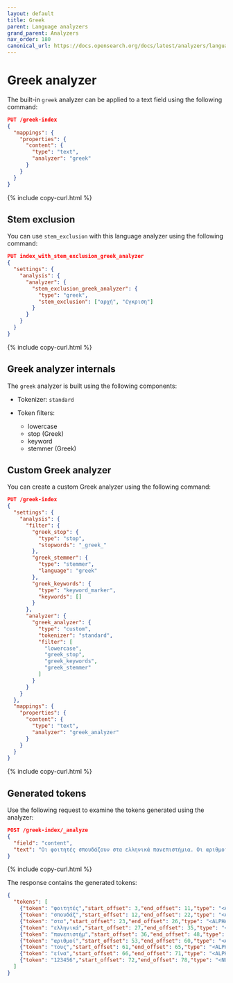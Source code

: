 ```yaml
---
layout: default
title: Greek
parent: Language analyzers
grand_parent: Analyzers
nav_order: 180
canonical_url: https://docs.opensearch.org/docs/latest/analyzers/language-analyzers/greek/
---
```


# Greek analyzer

The built-in `greek` analyzer can be applied to a text field using the following command:

```json
PUT /greek-index
{
  "mappings": {
    "properties": {
      "content": {
        "type": "text",
        "analyzer": "greek"
      }
    }
  }
}
```
{% include copy-curl.html %}

## Stem exclusion

You can use `stem_exclusion` with this language analyzer using the following command:

```json
PUT index_with_stem_exclusion_greek_analyzer
{
  "settings": {
    "analysis": {
      "analyzer": {
        "stem_exclusion_greek_analyzer": {
          "type": "greek",
          "stem_exclusion": ["αρχή", "έγκριση"]
        }
      }
    }
  }
}
```
{% include copy-curl.html %}

## Greek analyzer internals

The `greek` analyzer is built using the following components:

- Tokenizer: `standard`

- Token filters:
  - lowercase
  - stop (Greek)
  - keyword
  - stemmer (Greek)

## Custom Greek analyzer

You can create a custom Greek analyzer using the following command:

```json
PUT /greek-index
{
  "settings": {
    "analysis": {
      "filter": {
        "greek_stop": {
          "type": "stop",
          "stopwords": "_greek_"
        },
        "greek_stemmer": {
          "type": "stemmer",
          "language": "greek"
        },
        "greek_keywords": {
          "type": "keyword_marker",
          "keywords": []
        }
      },
      "analyzer": {
        "greek_analyzer": {
          "type": "custom",
          "tokenizer": "standard",
          "filter": [
            "lowercase",
            "greek_stop",
            "greek_keywords",
            "greek_stemmer"
          ]
        }
      }
    }
  },
  "mappings": {
    "properties": {
      "content": {
        "type": "text",
        "analyzer": "greek_analyzer"
      }
    }
  }
}
```
{% include copy-curl.html %}

## Generated tokens

Use the following request to examine the tokens generated using the analyzer:

```json
POST /greek-index/_analyze
{
  "field": "content",
  "text": "Οι φοιτητές σπουδάζουν στα ελληνικά πανεπιστήμια. Οι αριθμοί τους είναι 123456."
}
```
{% include copy-curl.html %}

The response contains the generated tokens:

```json
{
  "tokens": [
    {"token": "φοιτητές","start_offset": 3,"end_offset": 11,"type": "<ALPHANUM>","position": 1},
    {"token": "σπουδάζ","start_offset": 12,"end_offset": 22,"type": "<ALPHANUM>","position": 2},
    {"token": "στα","start_offset": 23,"end_offset": 26,"type": "<ALPHANUM>","position": 3},
    {"token": "ελληνικά","start_offset": 27,"end_offset": 35,"type": "<ALPHANUM>","position": 4},
    {"token": "πανεπιστήμ","start_offset": 36,"end_offset": 48,"type": "<ALPHANUM>","position": 5},
    {"token": "αριθμοί","start_offset": 53,"end_offset": 60,"type": "<ALPHANUM>","position": 7},
    {"token": "τους","start_offset": 61,"end_offset": 65,"type": "<ALPHANUM>","position": 8},
    {"token": "είνα","start_offset": 66,"end_offset": 71,"type": "<ALPHANUM>","position": 9},
    {"token": "123456","start_offset": 72,"end_offset": 78,"type": "<NUM>","position": 10}
  ]
}
```